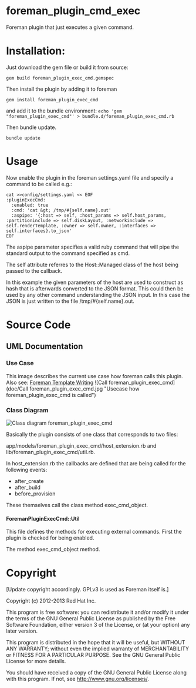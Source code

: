 # foreman_plugin_cmd_exec
Foreman plugin that just executes a given command.

# Installation:

Just download the gem file or build it from source:

```gem build foreman_plugin_exec_cmd.gemspec```

Then install the plugin by adding it to foreman

```gem install foreman_plugin_exec_cmd```

and add it to the bundle environment:
```echo 'gem "foreman_plugin_exec_cmd"' > bundle.d/foreman_plugin_exec_cmd.rb```

Then bundle update.

```bundle update```

# Usage

Now enable the plugin in the foreman settings.yaml file and specify a command to be called e.g.:
```
cat >>config/settings.yaml << EOF 
:pluginExecCmd:
  :enabled: true
  :cmd: 'cat &gt; /tmp/#{self.name}.out'
  :aspipe: '{:host => self, :host_params => self.host_params, :partitioninclude => self.diskLayout, :networkinclude => self.renderTemplate, :owner => self.owner, :interfaces => self.interfaces}.to_json'
EOF
```

The aspipe parameter specifies a valid ruby command that will pipe the standard output to the command specified as cmd.

The self attribute referres to the Host::Managed class of the host being passed to the callback.

In this example the given parameters of the host are used to construct as hash that is afterwards converted to the JSON format. This could then be used by any other command understanding the JSON input.
In this case the JSON is just written to the file /tmp/#{self.name}.out.

# Source Code

## UML Documentation

### Use Case

This image describes the current use case how foreman calls this plugin.
Also see: [Foreman Template Writing](http://projects.theforeman.org/projects/1/wiki/TemplateWriting)
![Call foreman_plugin_exec_cmd](doc/Call foreman_plugin_exec_cmd.jpg "Usecase how foreman_plugin_exec_cmd is called")

### Class Diagram

![Class diagram foreman_plugin_exec_cmd](doc/foreman_plugin_exec_cmd-diag.jpg "Class diagram of foreman_plugin_exec_cmd classes")

Basically the plugin consists of one class that corresponds to two files:

app/models/foreman\_plugin\_exec\_cmd/host\_extension.rb and lib/foreman\_plugin\_exec_cmd/util.rb.

In host_extension.rb the callbacks are defined that are being called for the following events:

* after_create
* after_build
* before_provision

These themselves call the class method exec_cmd_object.

#### ForemanPluginExecCmd::Util

This file defines the methods for executing external commands.
First the plugin is checked for being enabled.

The method exec\_cmd\_object method.

# Copyright

[Update copyright accordingly.  GPLv3 is used as Foreman itself is.]

Copyright (c) 2012-2013 Red Hat Inc.

This program is free software: you can redistribute it and/or modify
it under the terms of the GNU General Public License as published by
the Free Software Foundation, either version 3 of the License, or
(at your option) any later version.

This program is distributed in the hope that it will be useful,
but WITHOUT ANY WARRANTY; without even the implied warranty of
MERCHANTABILITY or FITNESS FOR A PARTICULAR PURPOSE.  See the
GNU General Public License for more details.

You should have received a copy of the GNU General Public License
along with this program.  If not, see <http://www.gnu.org/licenses/>.
